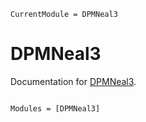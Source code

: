 ```@meta
CurrentModule = DPMNeal3
```

# DPMNeal3

Documentation for [DPMNeal3](https://github.com/igutierrezm/DPMNeal3.jl).

```@index
```

```@autodocs
Modules = [DPMNeal3]
```
